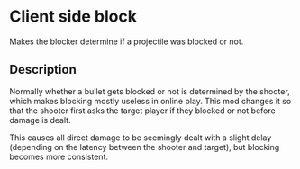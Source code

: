 # Client side block

Makes the blocker determine if a projectile was blocked or not.

## Description

Normally whether a bullet gets blocked or not is determined by the shooter, which makes blocking mostly useless in online play. This mod changes it so that the shooter first asks the target player if they blocked or not before damage is dealt.

This causes all direct damage to be seemingly dealt with a slight delay (depending on the latency between the shooter and target), but blocking becomes more consistent.